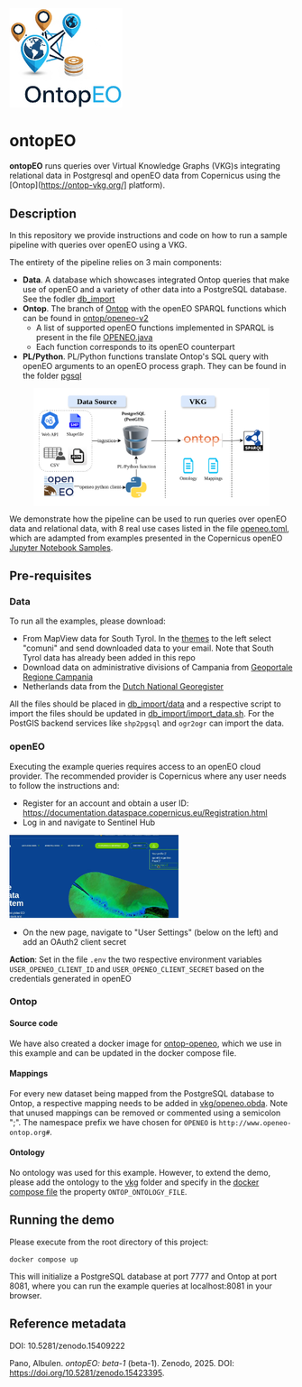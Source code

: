 <p align="left">
  <img src="assets/ontopEO_v4.png" alt="ontopEO Logo" width="200"/>
</p>

# ontopEO



**ontopEO** runs queries over Virtual Knowledge Graphs (VKG)s integrating relational
data in Postgresql and openEO data from Copernicus using the [Ontop](https://ontop-vkg.org/]
platform).

## Description
In this repository we provide instructions and code on how to run
a sample pipeline with queries over openEO using a VKG.

The entirety of the pipeline relies on 3 main components:
- **Data**. A database which showcases integrated Ontop queries that make use of openEO
  and a variety of other data into a PostgreSQL database. See the fodler [db_import](./db_import/)
- **Ontop**. The branch of [Ontop](https://github.com/ontop/ontop) with the openEO SPARQL functions 
which can be found in [ontop/openeo-v2](https://github.com/apano-on/ontop/tree/feature/openeo-v2)
  - A list of supported openEO functions implemented in SPARQL is present in the file
  [OPENEO.java](https://github.com/apano-on/ontop/blob/feature/openeo-v2/core/model/src/main/java/it/unibz/inf/ontop/model/vocabulary/OPENEO.java) 
  - Each function corresponds to its openEO counterpart 
- **PL/Python**. PL/Python functions translate Ontop's SQL query with openEO arguments
to an openEO process graph. They can be found in the folder [pgsql](./pgsql/)

<div align="center">
  <div style="background-color: white; display: inline-block; padding: 10px;">
    <img src="assets/pipeline_v3.png" alt="ontopEO pipeline" width="400"/>
  </div>
</div>

We demonstrate how the pipeline can be used to run queries over openEO data and
relational data, with 8 real use cases listed in the file [openeo.toml](./vkg/openeo.toml),
which are adampted from examples presented in the Copernicus 
openEO [Jupyter Notebook Samples](https://documentation.dataspace.copernicus.eu/Usecase.html).

## Pre-requisites
### Data
To run all the examples, please download:
- From MapView data for South Tyrol. In the [themes](https://mapview.civis.bz.it/?context=PROV-BZ-GEOBROWSER-MAPVIEW&lang=it&bbox=590000,5120000,765000,5220000&epsg=EPSG:25832) 
to the left select "comuni" and send downloaded data to your email. Note that South Tyrol
data has already been added in this repo
- Download data on administrative divisions of Campania from [Geoportale Regione Campania](https://sit2.regione.campania.it/content/dati-di-base)
- Netherlands data from the [Dutch National Georegister](https://www.nationaalgeoregister.nl/geonetwork/srv/dut/catalog.search#/metadata/216FF6D5-9BC0-4B19-A4D7-FC131238D621)

All the files should be placed in [db_import/data](./db_import/data) and a respective
script to import the files should be updated in [db_import/import_data.sh](./db_import/import_data.sh).
For the PostGIS backend services like `shp2pgsql` and `ogr2ogr` can import the data.

### openEO
Executing the example queries requires access to an openEO cloud provider. 
The recommended provider is Copernicus where any user needs to follow the instructions and:
- Register for an account and obtain a user ID: https://documentation.dataspace.copernicus.eu/Registration.html
- Log in and navigate to Sentinel Hub 

<img src="assets/CopernicusUserPage.png" alt="user page" width="300">

- On the new page, navigate to "User Settings" (below on the left) and add an 
OAuth2 client secret

**Action**: Set in the file `.env` the two respective environment variables
`USER_OPENEO_CLIENT_ID` and `USER_OPENEO_CLIENT_SECRET`
based on the credentials generated in openEO

### Ontop
#### Source code
We have also created a docker image for [ontop-openeo](https://hub.docker.com/repository/docker/albulenpano/ontop-openeo/general),
which we use in this example and can be updated in the docker compose file.

#### Mappings
For every new dataset being mapped from the PostgreSQL database to Ontop, a respective mapping
needs to be added in [vkg/openeo.obda](./vkg/openeo.obda). Note that unused mappings can
be removed or commented using a semicolon ";". The namespace prefix we have chosen for `OPENEO`
is `http://www.openeo-ontop.org#`.

#### Ontology
No ontology was used for this example. However, to extend the demo, please add the 
ontology to the [vkg](./vkg/) folder and specify in the [docker compose file](docker-compose.yml) the property
`ONTOP_ONTOLOGY_FILE`.

## Running the demo
Please execute from the root directory of this project:
```
docker compose up
```
This will initialize a PostgreSQL database at port 7777 and
Ontop at port 8081, where you can run the example queries at localhost:8081 in your browser.


## Reference metadata
DOI: 10.5281/zenodo.15409222

Pano, Albulen. *ontopEO: beta-1* (beta-1). Zenodo, 2025. DOI: https://doi.org/10.5281/zenodo.15423395.
